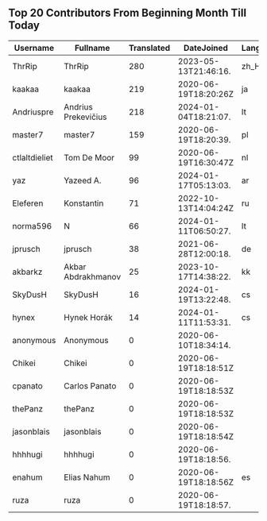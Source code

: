 ## Top 20 Contributors From Beginning Month Till Today ##
|Username|Fullname|Translated|DateJoined|Language|
|--------|--------|----------|----------|-------|
|ThrRip|ThrRip|280|2023-05-13T21:46:16.|zh_Hans|
|kaakaa|kaakaa|219|2020-06-19T18:20:26Z|ja|
|Andriuspre|Andrius Prekevičius|218|2024-01-04T18:21:07.|lt|
|master7|master7|159|2020-06-19T18:20:39.|pl|
|ctlaltdieliet|Tom De Moor|99|2020-06-19T16:30:47Z|nl|
|yaz|Yazeed A.|96|2024-01-17T05:13:03.|ar|
|Eleferen|Konstantin|71|2022-10-13T14:04:24Z|ru|
|norma596|N|66|2024-01-11T06:50:27.|lt|
|jprusch|jprusch|38|2021-06-28T12:00:18.|de|
|akbarkz|Akbar Abdrakhmanov|25|2023-10-17T14:38:22.|kk|
|SkyDusH|SkyDusH|16|2024-01-19T13:22:48.|cs|
|hynex|Hynek Horák|14|2024-01-11T11:53:31.|cs|
|anonymous|Anonymous|0|2020-06-10T18:34:14.||
|Chikei|Chikei|0|2020-06-19T18:18:51Z||
|cpanato|Carlos Panato|0|2020-06-19T18:18:53Z||
|thePanz|thePanz|0|2020-06-19T18:18:53Z||
|jasonblais|jasonblais|0|2020-06-19T18:18:54Z||
|hhhhugi|hhhhugi|0|2020-06-19T18:18:56.||
|enahum|Elias  Nahum|0|2020-06-19T18:18:56Z|es|
|ruza|ruza|0|2020-06-19T18:18:57.||
